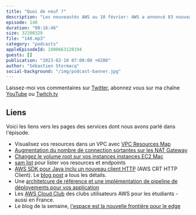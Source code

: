 ```yaml
---
title: "Quoi de neuf ?"
description: "Les nouveautés AWS au 10 février: AWS a annoncé 83 nouveautés depuis le 27 janvier. J'en ai épinglé 7 qui pourraient être intéressantes pour vous, les builders . On parle de visualisation de vos VPC dans la console et d'un changement sur les NAT Gateways. Pour les développeurs, on parle de SAM, de EC2 Mac, et du AWS SDK pour Java. On parle aussi d'une implémentation de référence pour vos pipelines de déployement d'application - c'est du costaud vous verrez. Je termine en parlant de l'espace, la nouvelle frontière pour le edge computing, vraiment edge puisque dans les satellites."
episode: 148
duration: "00:16:46"
size: 32200329
file: "148.mp3"
category: "podcasts"
appleEpisodeId: 1000663120194
guests: []
publication: "2023-02-10 07:00:00 +0200"
author: "Sébastien Stormacq"
social-background: "/img/podcast-banner.jpg"
---
```


Laissez-moi vos commentaires sur [Twitter](https://twitter.com/sebsto), abonnez vous sur ma chaîne [YouTube](https://www.youtube.com/sebsto) ou [Twitch.tv](https://www.twitch.tv/sebAWS)

## Liens

Voici les liens vers les pages des services dont nous avons parlé dans l'épisode.

- Visualisez vos resources dans un VPC avec [VPC Resources Map](https://aws.amazon.com/blogs/aws/new-visualize-your-vpc-resources-from-amazon-vpc-creation-experience/)
- [Augmentation du nombre de connection sortantes sur les NAT Gateway](https://aws.amazon.com/about-aws/whats-new/2023/02/amazon-nat-gateways-capacity-concurrent-connections-unique-destination/)
- [Changez le volume root sur vos instances instances EC2 Mac](https://aws.amazon.com/about-aws/whats-new/2023/02/amazon-ec2-mac-instances-root-volumes-quick-instance-restoration/)
- [sam list](https://aws.amazon.com/about-aws/whats-new/2023/02/aws-sam-cli-sam-list-command-inspect-resources/) pour lister vos resources et  endpoints
- [AWS SDK pour Java inclu un nouveau client HTTP](https://aws.amazon.com/about-aws/whats-new/2023/02/aws-crt-http-client-sdk-java-2-x/) (AWS CRT HTTP Client). Le [blog post](https://aws.amazon.com/blogs/developer/announcing-availability-of-the-aws-crt-http-client-in-the-aws-sdk-for-java-2-x/) a tous les détails.
- Une [architetcure de référence et une implémentation de pipeline de déployements pour vos application](https://aws.amazon.com/blogs/aws/new_deployment_pipelines_reference_architecture_and_-reference_implementations/)
- Les [AWS Cloud Club](https://aws.amazon.com/developer/community/students/) des clubs utilisateurs AWS pour les étudiants - aussi en France.
- Le blog de la semaine, [l'espace est la nouvelle frontière pour le edge](https://aviationweek.com/aerospace/commercial-space/why-amazon-web-services-going-space?es_id=09cb1d8fe5)
